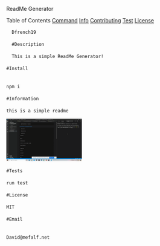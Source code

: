    ReadMe Generator


   Table of Contents
   [Command](#command)
   [Info](#info)
   [Contributing](#contributing)
   [Test](#test)
   [License](#license)
  
      Dfrench19

      #Description
  
      This is a simple ReadMe Generator!

    #Install


    npm i

    #Information

    this is a simple readme 

   ![ReadMe Gif](readme-demo.gif)

    #Tests

    run test

    #License

    MIT

    #Email


    David@mefalf.net
